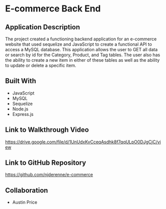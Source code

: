 # E-commerce Back End

## Application Description

The project created a functioning backend application for an e-commerce website that used sequelize and JavaScript to create a functional API to access a MySQL database. This application allows the user to GET all data or search by id for the Category, Product, and Tag tables. The user also has the ability to create a new item in either of these tables as well as the ability to update or delete a specific item.

## Built With

* JavaScript
* MySQL
* Sequelize
* Node.js
* Express.js


## Link to Walkthrough Video

https://drive.google.com/file/d/1UnUdxKvCceqAsdhk8f7qqULpO0DJgCjC/view

## Link to GitHub Repository

https://github.com/njderenne/e-commerce

## Collaboration

* Austin Price